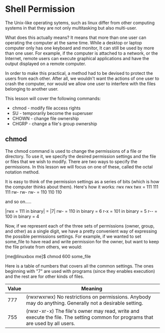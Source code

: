 # Shell Permission

The Unix-like operating sytems, such as linux differ from other computing systems in that they are not only multitasking but also multi-user.

What does this actually means? It means that more than one user can operating the computer at the same time.
While a desktop or laptop computer only has one keyboard and monitor, It can still be used by more than one user.
For example, if the computer is attached to a network, or the Internet, remote users can execute graphical applications and have the output displayed on a remote computer.

In order to make this practical, a method had to be devised to protect the users from each other. After all, we wouldn't want the actions of one user to crash the computer, nor would we allow one user to interfere with the files belonging to another user.

This lesson will cover the following commands:

- chmod - modify file access rights
- SU - temporarily become the superuser
- CHOWN - change file ownership
- CHGRP - change a file's group ownership

## chmod

The chmod command is used to change the permissions of a file or directory. To use it, we specify the desired permission settings and the file or files that we wish to modify. There are two ways to specify the permissions. In this lesson we will focus on one of these, called the octal notation method.

It is easy to think of the permission settings as a series of bits (which is how the computer thinks about them). Here's how it works:
rwx rwx twx = 111 111 111
rw- rw- rw- = 110 110 110

and so on.....

|rwx = 111 in binary| = |7|
rw- = 110 in binary = 6
r-x = 101 in binary = 5
r-- = 100 in binary = 4

Now, if we represent each of the three sets of permissions (owner, group, and other) as a single digit, we have a pretty convenient way of expressing the possible permissions settings. For example, if we wanted to set some_file to have read and write permission for the owner, but want to keep the file private from others, we would:

[me@linuxbox me]$ chmod 600 some_file

Here is a table of numbers that covers all the common settings. The ones beginning with "7" are used with programs (since they enables execution) and the rest are for other kinds of files.

| Value | Meaning                                                                                                                        |
| ----- | ------------------------------------------------------------------------------------------------------------------------------ |
| 777   | (rwxrwxrwx) No restrictions on permissions. Anybody may do anything. Generally not a desirable setting.                        |
| 755   | (rwxr-xr-x) The file's owner may read, write and execute the file. The setting common for programs that are used by all users. |
